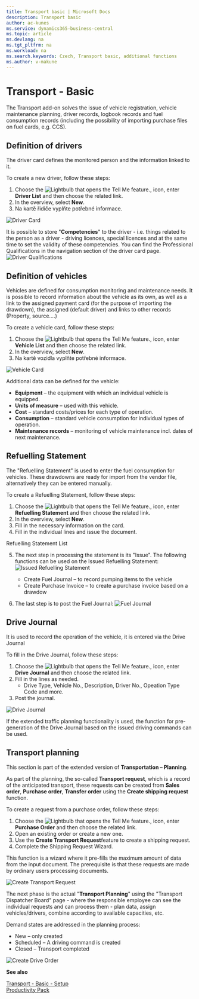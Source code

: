```yaml
---
title: Transport basic | Microsoft Docs
description: Transport basic
author: ac-kunes
ms.service: dynamics365-business-central
ms.topic: article
ms.devlang: na
ms.tgt_pltfrm: na
ms.workload: na
ms.search.keywords: Czech, Transport basic, additional functions
ms.author: v-makune
---
```

# Transport - Basic

The Transport add-on solves the issue of vehicle registration, vehicle maintenance planning, driver records, logbook records and fuel consumption records (including the possibility of importing purchase files on fuel cards, e.g. CCS).

## Definition of drivers
The driver card defines the monitored person and the information linked to it.

To create a new driver, follow these steps:
1. Choose the ![Lightbulb that opens the Tell Me feature.](media/ui-search/search_small.png "Tell me what you want to do"), icon, enter **Driver List** and then choose the related link.
2. In the overview, select **New**.
3. Na kartě řidiče vyplňte potřebné informace.

![Driver Card](media/ac_transport_drivercard.png)

It is possible to store "**Competencies**" to the driver - i.e. things related to the person as a driver - driving licences, special licences and at the same time to set the validity of these competencies. You can find the Professional Qualifications in the navigation section of the driver card page.
![Driver Qualifications](media/ac_transport_driver_zp.png)


## Definition of vehicles
Vehicles are defined for consumption monitoring and maintenance needs. It is possible to record information about the vehicle as its own, as well as a link to the assigned payment card (for the purpose of importing the drawdown), the assigned (default driver) and links to other records (Property, source....)

To create a vehicle card, follow these steps:
1. Choose the ![Lightbulb that opens the Tell Me feature.](media/ui-search/search_small.png "Tell me what you want to do"), icon, enter **Vehicle List** and then choose the related link.
2. In the overview, select **New**.
3. Na kartě vozidla vyplňte potřebné informace.

![Vehicle Card](media/ac_transport_vehiclecard.png)

Additional data can be defined for the vehicle:
- **Equipment** – the equipment with which an individual vehicle is equipped.
- **Units of measure** – used with this vehicle.
- **Cost** – standard costs/prices for each type of operation.
- **Consumption** – standard vehicle consumption for individual types of operation.
- **Maintenance records** – monitoring of vehicle maintenance incl. dates of next maintenance.

## Refuelling Statement
The "Refuelling Statement" is used to enter the fuel consumption for vehicles. These drawdowns are ready for import from the vendor file, alternatively they can be entered manually.


To create a Refuelling Statement, follow these steps:
1. Choose the ![Lightbulb that opens the Tell Me feature.](media/ui-search/search_small.png "Tell me what you want to do"), icon, enter **Refuelling Statement** and then choose the related link.
2. In the overview, select **New**.
3. Fill in the necessary information on the card.
4. Fill in the individual lines and issue the document.

Refuelling Statement List

5. The next step in processing the statement is its "Issue". The following functions can be used on the Issued Refuelling Statement:
   ![Issued Refuelling Statement](media/ac_transport_phm_PHM_release.png)
   - Create Fuel Journal – to record pumping items to the vehicle
   - Create Purchase Invoice – to create a purchase invoice based on a drawdow

6. The last step is to post the Fuel Journal:
   ![Fuel Journal](media/ac_transport_phm_journal.png)

## Drive Journal
It is used to record the operation of the vehicle, it is entered via the Drive Journal

To fill in the Drive Journal, follow these steps:
1. Choose the ![Lightbulb that opens the Tell Me feature.](media/ui-search/search_small.png "Tell me what you want to do"), icon, enter **Drive Journal** and then choose the related link.
2. Fill in the lines as needed.
   - Drive Type, Vehicle No., Description, Driver No., Opeation Type Code and more.
3. Post the journal.

![Drive Journal](media/ac_transport_rides_journal.png)

If the extended traffic planning functionality is used, the function for pre-generation of the Drive Journal based on the issued driving commands can be used.

## Transport planning

This section is part of the extended version of  **Transportation – Planning**.

As part of the planning, the so-called **Transport request**, which is a record of the anticipated transport, these requests can be created from **Sales order**, **Purchase order**, **Transfer order** using the **Create shipping request** function.

To create a request from a purchase order, follow these steps:
1. Choose the ![Lightbulb that opens the Tell Me feature.](media/ui-search/search_small.png "Tell me what you want to do"), icon, enter **Purchase Order** and then choose the related link.
2. Open an existing order or create a new one.
3. Use the **Create Transport Request**feature to create a shipping request.
4. Complete the Shipping Request Wizard.

This function is a wizard where it pre-fills the maximum amount of data from the input document. The prerequisite is that these requests are made by ordinary users processing documents.

![Create Transport Request](media/ac_transport_planning.png)

The next phase is the actual "**Transport Planning**" using the "Transport Dispatcher Board" page - where the responsible employee can see the individual requests and can process them - plan data, assign vehicles/drivers, combine according to available capacities, etc.

Demand states are addressed in the planning process:
- New – only created
- Scheduled – A driving command is created
- Closed – Transport completed

![Create Drive Order](media/ac_transport_rideorder.png)

**See also**

[Transport - Basic - Setup](ac-transport-basic-setup.md)  
[Productivity Pack](ac-productivity-pack.md)
